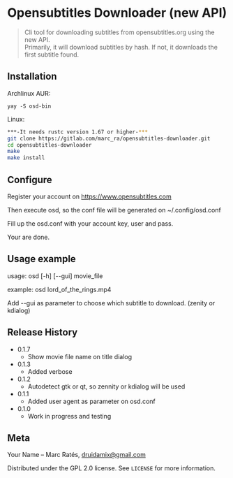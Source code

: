 # Opensubtitles Downloader (new API) 
> Cli tool for downloading subtitles from opensubtitles.org using the new API.<br>
> Primarily, it will download subtitles by hash. If not, it downloads the first subtitle found.
## Installation
Archlinux AUR:
```
yay -S osd-bin
```
Linux:

```sh
***-It needs rustc version 1.67 or higher-***
git clone https://gitlab.com/marc_ra/opensubtitles-downloader.git
cd opensubtitles-downloader
make
make install
```
## Configure
Register your account on https://www.opensubtitles.com

Then execute osd, so the conf file will be generated on ~/.config/osd.conf

Fill up the osd.conf with your account key, user and pass.

Your are done.

## Usage example

usage: osd [-h] [--gui] movie_file

example: osd lord_of_the_rings.mp4

Add --gui as parameter to choose which subtitle to download. (zenity or kdialog)

## Release History
* 0.1.7
    * Show movie file name on title dialog
* 0.1.3 
    * Added verbose  
* 0.1.2
    * Autodetect gtk or qt, so zennity or kdialog will be used
* 0.1.1
    * Added user agent as parameter on osd.conf
* 0.1.0
    * Work in progress and testing

## Meta

Your Name – Marc Ratés, druidamix@gmail.com

Distributed under the GPL 2.0 license. See ``LICENSE`` for more information.


